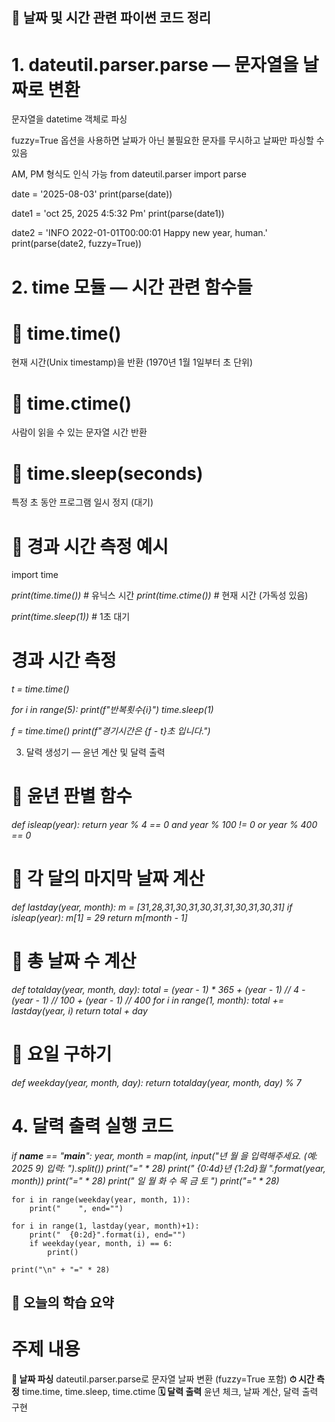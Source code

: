## 📅 날짜 및 시간 관련 파이썬 코드 정리
# 1. dateutil.parser.parse — 문자열을 날짜로 변환
문자열을 datetime 객체로 파싱

fuzzy=True 옵션을 사용하면 날짜가 아닌 불필요한 문자를 무시하고 날짜만 파싱할 수 있음

AM, PM 형식도 인식 가능
from dateutil.parser import parse

date = '2025-08-03'
print(parse(date))

date1 = 'oct 25, 2025 4:5:32 Pm'
print(parse(date1))

date2 = 'INFO 2022-01-01T00:00:01 Happy new year, human.'
print(parse(date2, fuzzy=True))


# 2. time 모듈 — 시간 관련 함수들
# 🔸 time.time()
현재 시간(Unix timestamp)을 반환 (1970년 1월 1일부터 초 단위)

# 🔸 time.ctime()
사람이 읽을 수 있는 문자열 시간 반환

# 🔸 time.sleep(seconds)
특정 초 동안 프로그램 일시 정지 (대기)

# 🔸 경과 시간 측정 예시
import time

*print(time.time())*      # 유닉스 시간
*print(time.ctime())*     # 현재 시간 (가독성 있음)

*print(time.sleep(1))*    # 1초 대기

# 경과 시간 측정
*t = time.time()*

*for i in range(5):*
    *print(f"반복횟수{i}")*
    *time.sleep(1)*

*f = time.time()*
*print(f"경기시간은 {f - t}초 입니다.")*

3. 달력 생성기 — 윤년 계산 및 달력 출력

# 🔹 윤년 판별 함수
*def isleap(year):*
    *return year % 4 == 0 and year % 100 != 0 or year % 400 == 0*
    
# 🔹 각 달의 마지막 날짜 계산
*def lastday(year, month):*
    *m = [31,28,31,30,31,30,31,31,30,31,30,31]*
    *if isleap(year):*
        *m[1] = 29*
    *return m[month - 1]*
    
# 🔹 총 날짜 수 계산
*def totalday(year, month, day):*
    *total = (year - 1) * 365 + (year - 1) // 4 - (year - 1) // 100 + (year - 1) // 400*
    *for i in range(1, month):*
        *total += lastday(year, i)*
    *return total + day*
    
# 🔹 요일 구하기
*def weekday(year, month, day):*
    *return totalday(year, month, day) % 7*
    
# 4. 달력 출력 실행 코드
*if __name__ == "__main__":*
    *year, month = map(int, input("년 월 을 입력해주세요. (예: 2025 9) 입력: ").split())*
    *print("=" * 28)*
    *print("       {0:4d}년  {1:2d}월 ".format(year, month))*
    *print("=" * 28)*
    *print("  일  월  화  수  목  금  토 ")*
    *print("=" * 28)*

    for i in range(weekday(year, month, 1)):
        print("    ", end="")

    for i in range(1, lastday(year, month)+1):
        print("  {0:2d}".format(i), end="")
        if weekday(year, month, i) == 6:
            print()

    print("\n" + "=" * 28)
## 🧠 오늘의 학습 요약
# 주제	내용
**📆 날짜 파싱**	dateutil.parser.parse로 문자열 날짜 변환 (fuzzy=True 포함)
**⏱ 시간 측정**	time.time, time.sleep, time.ctime
**🗓 달력 출력**	윤년 체크, 날짜 계산, 달력 출력 구현
